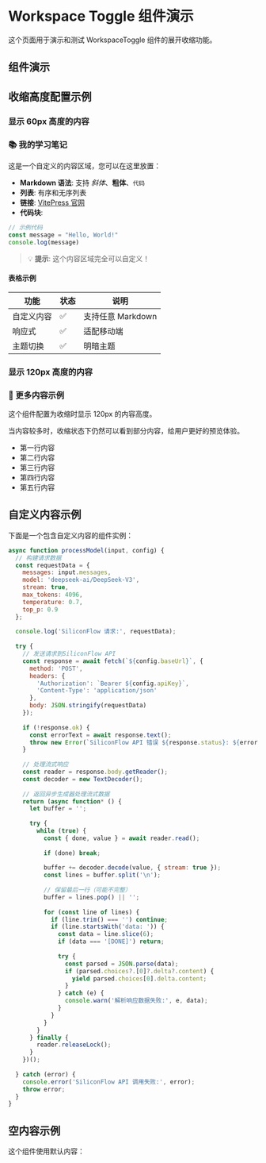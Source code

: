 # Workspace Toggle 组件演示

这个页面用于演示和测试 WorkspaceToggle 组件的展开收缩功能。

## 组件演示

<WorkspaceToggle title="基础示例" />

## 收缩高度配置示例

### 显示 60px 高度的内容
<WorkspaceToggle title="学习笔记" :collapsed-height="60">

### 📚 我的学习笔记

这是一个自定义的内容区域，您可以在这里放置：

- **Markdown 语法**: 支持 *斜体*、**粗体**、`代码`
- **列表**: 有序和无序列表
- **链接**: [VitePress 官网](https://vitepress.dev/)
- **代码块**:

```javascript
// 示例代码
const message = "Hello, World!"
console.log(message)
```

> 💡 **提示**: 这个内容区域完全可以自定义！

#### 表格示例

| 功能 | 状态 | 说明 |
|------|------|------|
| 自定义内容 | ✅ | 支持任意 Markdown |
| 响应式 | ✅ | 适配移动端 |
| 主题切换 | ✅ | 明暗主题 |

</WorkspaceToggle>

### 显示 120px 高度的内容
<WorkspaceToggle title="更多内容示例" :collapsed-height="120">

### 🎯 更多内容示例

这个组件配置为收缩时显示 120px 的内容高度。

当内容较多时，收缩状态下仍然可以看到部分内容，给用户更好的预览体验。

- 第一行内容
- 第二行内容  
- 第三行内容
- 第四行内容
- 第五行内容

</WorkspaceToggle>

## 自定义内容示例

下面是一个包含自定义内容的组件实例：

<WorkspaceToggle title="代码示例">

```javascript
async function processModel(input, config) {
  // 构建请求数据
  const requestData = {
    messages: input.messages,
    model: 'deepseek-ai/DeepSeek-V3',
    stream: true,
    max_tokens: 4096,
    temperature: 0.7,
    top_p: 0.9
  };
  
  console.log('SiliconFlow 请求:', requestData);
  
  try {
    // 发送请求到SiliconFlow API
    const response = await fetch(`${config.baseUrl}`, {
      method: 'POST',
      headers: {
        'Authorization': `Bearer ${config.apiKey}`,
        'Content-Type': 'application/json'
      },
      body: JSON.stringify(requestData)
    });
    
    if (!response.ok) {
      const errorText = await response.text();
      throw new Error(`SiliconFlow API 错误 ${response.status}: ${errorText}`);
    }
    
    // 处理流式响应
    const reader = response.body.getReader();
    const decoder = new TextDecoder();
    
    // 返回异步生成器处理流式数据
    return (async function* () {
      let buffer = '';
      
      try {
        while (true) {
          const { done, value } = await reader.read();
          
          if (done) break;
          
          buffer += decoder.decode(value, { stream: true });
          const lines = buffer.split('\n');
          
          // 保留最后一行（可能不完整）
          buffer = lines.pop() || '';
          
          for (const line of lines) {
            if (line.trim() === '') continue;
            if (line.startsWith('data: ')) {
              const data = line.slice(6);
              if (data === '[DONE]') return;
              
              try {
                const parsed = JSON.parse(data);
                if (parsed.choices?.[0]?.delta?.content) {
                  yield parsed.choices[0].delta.content;
                }
              } catch (e) {
                console.warn('解析响应数据失败:', e, data);
              }
            }
          }
        }
      } finally {
        reader.releaseLock();
      }
    })();
    
  } catch (error) {
    console.error('SiliconFlow API 调用失败:', error);
    throw error;
  }
}
```

</WorkspaceToggle>

## 空内容示例

这个组件使用默认内容：

<WorkspaceToggle title="默认内容" />